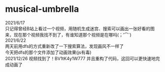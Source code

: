 # musical-umbrella
2021/6/17  
只记得曾经B站上看过一个视频，用随机生成迷宫、搜索可以画出一张好看的图来，现在那个视频我找不到了，有谁知道那个视频是在哪吗(；′⌒`)  
2021/6/22  
两天前用dfs的方式重新改了一下搜索算法，发现画风不一样了  
今天把dfs的那个文件添加了动画效果(js有毒)  
2021/12/26
视频找到了！BV1tK4y1W777
并且重构了代码，这回可以更快速地完成动画了
